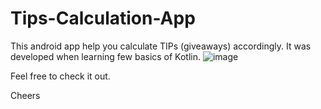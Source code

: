 # Tips-Calculation-App

This android app help you calculate TIPs (giveaways) accordingly. 
It was developed when learning few basics of Kotlin.
![image](https://user-images.githubusercontent.com/45004836/125454979-945fc26e-57d9-4f92-961c-f61acac23134.png)

Feel free to check it out.

Cheers
